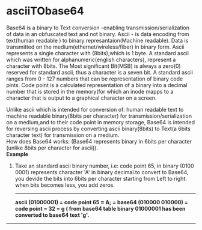 # asciiTObase64
Base64 is a binary to Text conversion -enabling transmission/serialization of data in an obfuscated text and not binary.
Ascii - is data encoding from text(human readable ) to binary represantaion(Machine readable). Data is transmitted on the medium(ethernet/wireless/fiber) in binary form. Ascii represents a single character with (8bits),which is 1 byte. A standard ascii which was written for alphanumeric(english characters), represent a character with 8bits. The Most significant Bit(MSB) is always a zero(0) reserved for standard ascii, thus a character is a seven bit. A standard ascii ranges from 0 - 127 numbers that can be representation of binary code pints. Code point is a calculated representation of a binary into a decimal number that is stored in the memory(for which an inode mapps to a character that is output to a graphical character on a screen.<br />

Unlike ascii which is intended for conversion of: human readable text to machine readable binary(8bits per character) for transmission/serialization on a medium,and to their code point in memory storage, Base64 is intended for reversing ascii process by converting ascii binary(8bits) to Text(a 6bits character text) for transmission on a medium.<br/>
How does Base64 works: (Base64 represents binary in 6bits per character (unlike 8bits per character for ascii)).<br />
<b span="Base64 calc">Example</b>
1. Take an standard ascii binary number, i.e: code point 65, in binary (0100 0001) represents character 'A' in binary decimal.to convert to Base64, you devide the bits into 6bits per character starting from Left to right. when bits becomes less, you add zeros.<br /><hr />
  <b>ascii (01000001) = code point 65 = A; = base64 (010000 010000) = code point = 32 = g ( from base64 table binary 01000001 has been converted to base64 text 'g'.</b>
  <hr />
